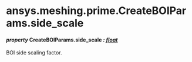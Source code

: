 # ansys.meshing.prime.CreateBOIParams.side_scale

<a id="ansys.meshing.prime.CreateBOIParams.side_scale"></a>

#### *property* CreateBOIParams.side_scale *: [float](https://docs.python.org/3.11/library/functions.html#float)*

BOI side scaling factor.

<!-- !! processed by numpydoc !! -->
